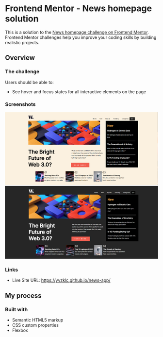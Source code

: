 # Frontend Mentor - News homepage solution

This is a solution to the [News homepage challenge on Frontend Mentor](https://www.frontendmentor.io/challenges/news-homepage-H6SWTa1MFl). Frontend Mentor challenges help you improve your coding skills by building realistic projects. 





## Overview

### The challenge

Users should be able to:


- See hover and focus states for all interactive elements on the page

### Screenshots

![project img](https://github.com/yvzklc/news-app/blob/main/img/projectImg.png)
![project dark img](https://github.com/yvzklc/news-app/blob/main/img/darkImg.png)




### Links

- Live Site URL: https://yvzklc.github.io/news-app/

## My process

### Built with

- Semantic HTML5 markup
- CSS custom properties
- Flexbox



